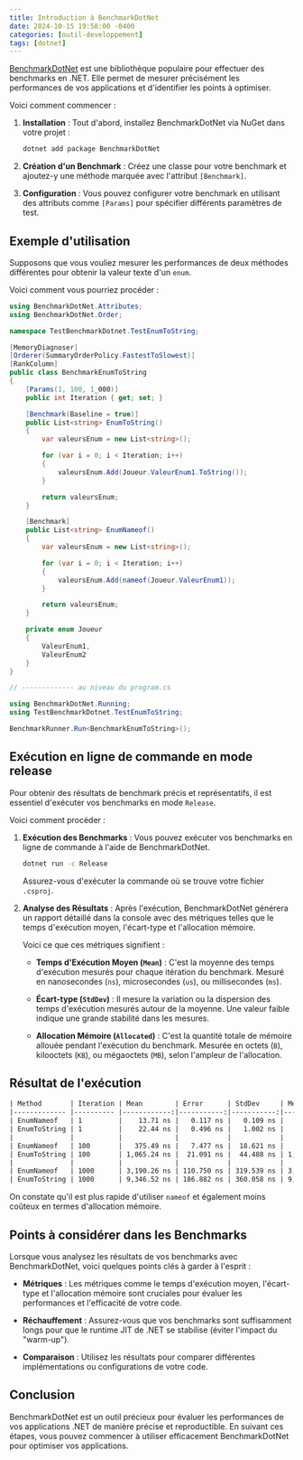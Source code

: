 ```yaml
---
title: Introduction à BenchmarkDotNet
date: 2024-10-15 19:58:00 -0400
categories: [outil-developpement]
tags: [dotnet]
---
```


[BenchmarkDotNet](https://benchmarkdotnet.org/) est une bibliothèque populaire pour effectuer des benchmarks en .NET. Elle permet de mesurer précisément les performances de vos applications et d'identifier les points à optimiser.

Voici comment commencer :

1. **Installation** : Tout d'abord, installez BenchmarkDotNet via NuGet dans votre projet :

   ```bash
   dotnet add package BenchmarkDotNet
   ```

2. **Création d'un Benchmark** : Créez une classe pour votre benchmark et ajoutez-y une méthode marquée avec l'attribut `[Benchmark]`.

3. **Configuration** : Vous pouvez configurer votre benchmark en utilisant des attributs comme `[Params]` pour spécifier différents paramètres de test.

## Exemple d'utilisation

Supposons que vous vouliez mesurer les performances de deux méthodes différentes pour obtenir la valeur texte d'un `enum`.

Voici comment vous pourriez procéder :

```csharp
using BenchmarkDotNet.Attributes;
using BenchmarkDotNet.Order;

namespace TestBenchmarkDotnet.TestEnumToString;

[MemoryDiagnoser]
[Orderer(SummaryOrderPolicy.FastestToSlowest)]
[RankColumn]
public class BenchmarkEnumToString
{
    [Params(1, 100, 1_000)]
    public int Iteration { get; set; }

    [Benchmark(Baseline = true)]
    public List<string> EnumToString()
    {
        var valeursEnum = new List<string>();

        for (var i = 0; i < Iteration; i++)
        {
            valeursEnum.Add(Joueur.ValeurEnum1.ToString());
        }

        return valeursEnum;
    }

    [Benchmark]
    public List<string> EnumNameof()
    {
        var valeursEnum = new List<string>();

        for (var i = 0; i < Iteration; i++)
        {
            valeursEnum.Add(nameof(Joueur.ValeurEnum1));
        }

        return valeursEnum;
    }

    private enum Joueur
    {
        ValeurEnum1,
        ValeurEnum2
    }
}

// ------------- au niveau du program.cs

using BenchmarkDotNet.Running;
using TestBenchmarkDotnet.TestEnumToString;

BenchmarkRunner.Run<BenchmarkEnumToString>();
```

## Exécution en ligne de commande en mode release

Pour obtenir des résultats de benchmark précis et représentatifs, il est essentiel d'exécuter vos benchmarks en mode `Release`.

Voici comment procéder :

1. **Exécution des Benchmarks** : Vous pouvez exécuter vos benchmarks en ligne de commande à l'aide de BenchmarkDotNet.

   ```bash
   dotnet run -c Release
   ```

   Assurez-vous d'exécuter la commande où se trouve votre fichier `.csproj`.

2. **Analyse des Résultats** : Après l'exécution, BenchmarkDotNet générera un rapport détaillé dans la console avec des métriques telles que le temps d'exécution moyen, l'écart-type et l'allocation mémoire.

   Voici ce que ces métriques signifient :

   - **Temps d'Exécution Moyen (`Mean`)** : C'est la moyenne des temps d'exécution mesurés pour chaque itération du benchmark. Mesuré en nanosecondes (`ns`), microsecondes (`us`), ou millisecondes (`ms`).

   - **Écart-type (`StdDev`)** : Il mesure la variation ou la dispersion des temps d'exécution mesurés autour de la moyenne. Une valeur faible indique une grande stabilité dans les mesures.

   - **Allocation Mémoire (`Allocated`)** : C'est la quantité totale de mémoire allouée pendant l'exécution du benchmark. Mesurée en octets (`B`), kilooctets (`KB`), ou mégaoctets (`MB`), selon l'ampleur de l'allocation.

## Résultat de l'exécution

```txt
| Method       | Iteration | Mean        | Error      | StdDev     | Median      | Ratio | RatioSD | Rank | Gen0   | Gen1   | Allocated | Alloc Ratio |
|------------- |---------- |------------:|-----------:|-----------:|------------:|------:|--------:|-----:|-------:|-------:|----------:|------------:|
| EnumNameof   | 1         |    13.71 ns |   0.117 ns |   0.109 ns |    13.69 ns |  0.59 |    0.02 |    1 | 0.0105 |      - |      88 B |        0.79 |
| EnumToString | 1         |    22.44 ns |   0.496 ns |   1.002 ns |    22.32 ns |  1.00 |    0.00 |    2 | 0.0134 |      - |     112 B |        1.00 |
|              |           |             |            |            |             |       |         |      |        |        |           |             |
| EnumNameof   | 100       |   375.49 ns |   7.477 ns |  18.621 ns |   367.17 ns |  0.35 |    0.02 |    1 | 0.2618 | 0.0010 |    2192 B |        0.48 |
| EnumToString | 100       | 1,065.24 ns |  21.091 ns |  44.488 ns | 1,064.77 ns |  1.00 |    0.00 |    2 | 0.5474 | 0.0019 |    4592 B |        1.00 |
|              |           |             |            |            |             |       |         |      |        |        |           |             |
| EnumNameof   | 1000      | 3,190.26 ns | 110.750 ns | 319.539 ns | 3,023.35 ns |  0.35 |    0.03 |    1 | 1.9836 | 0.0572 |   16600 B |        0.41 |
| EnumToString | 1000      | 9,346.52 ns | 186.882 ns | 360.058 ns | 9,284.09 ns |  1.00 |    0.00 |    2 | 4.8523 | 0.1373 |   40602 B |        1.00 |
```

On constate qu'il est plus rapide d'utiliser `nameof` et également moins coûteux en termes d'allocation mémoire.

## Points à considérer dans les Benchmarks

Lorsque vous analysez les résultats de vos benchmarks avec BenchmarkDotNet, voici quelques points clés à garder à l'esprit :

- **Métriques** : Les métriques comme le temps d'exécution moyen, l'écart-type et l'allocation mémoire sont cruciales pour évaluer les performances et l'efficacité de votre code.

- **Réchauffement** : Assurez-vous que vos benchmarks sont suffisamment longs pour que le runtime JIT de .NET se stabilise (éviter l'impact du "warm-up").

- **Comparaison** : Utilisez les résultats pour comparer différentes implémentations ou configurations de votre code.

## Conclusion

BenchmarkDotNet est un outil précieux pour évaluer les performances de vos applications .NET de manière précise et reproductible. En suivant ces étapes, vous pouvez commencer à utiliser efficacement BenchmarkDotNet pour optimiser vos applications.
